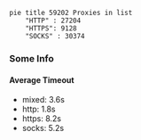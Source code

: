 
```mermaid
pie title 59202 Proxies in list
    "HTTP" : 27204
    "HTTPS": 9128
    "SOCKS" : 30374
```

### Some Info
#### Average Timeout

- mixed: 3.6s
- http: 1.8s
- https: 8.2s
- socks: 5.2s